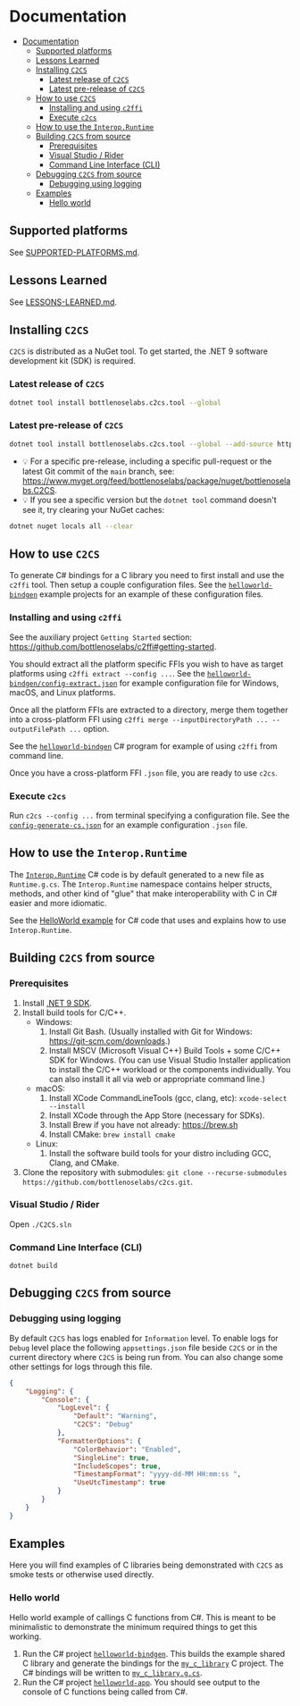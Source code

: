 # Documentation

- [Documentation](#documentation)
  - [Supported platforms](#supported-platforms)
  - [Lessons Learned](#lessons-learned)
  - [Installing `C2CS`](#installing-c2cs)
    - [Latest release of `C2CS`](#latest-release-of-c2cs)
    - [Latest pre-release of `C2CS`](#latest-pre-release-of-c2cs)
  - [How to use `C2CS`](#how-to-use-c2cs)
    - [Installing and using `c2ffi`](#installing-and-using-c2ffi)
    - [Execute `c2cs`](#execute-c2cs)
  - [How to use the `Interop.Runtime`](#how-to-use-the-interopruntime)
  - [Building `C2CS` from source](#building-c2cs-from-source)
    - [Prerequisites](#prerequisites)
    - [Visual Studio / Rider](#visual-studio--rider)
    - [Command Line Interface (CLI)](#command-line-interface-cli)
  - [Debugging `C2CS` from source](#debugging-c2cs-from-source)
    - [Debugging using logging](#debugging-using-logging)
  - [Examples](#examples)
    - [Hello world](#hello-world)

## Supported platforms

See [SUPPORTED-PLATFORMS.md](./SUPPORTED-PLATFORMS.md).

## Lessons Learned

See [LESSONS-LEARNED.md](./LESSONS-LEARNED.md).

## Installing `C2CS`

`C2CS` is distributed as a NuGet tool. To get started, the .NET 9 software development kit (SDK) is required.

### Latest release of `C2CS`

```bash
dotnet tool install bottlenoselabs.c2cs.tool --global 
```

### Latest pre-release of `C2CS`

```bash
dotnet tool install bottlenoselabs.c2cs.tool --global --add-source https://www.myget.org/F/bottlenoselabs/api/v3/index.json --version "*-*"
```

- 💡 For a specific pre-release, including a specific pull-request or the latest Git commit of the `main` branch, see: https://www.myget.org/feed/bottlenoselabs/package/nuget/bottlenoselabs.C2CS.
- 💡 If you see a specific version but the `dotnet tool` command doesn't see it, try clearing your NuGet caches:
```bash
dotnet nuget locals all --clear
```

## How to use `C2CS`

To generate C# bindings for a C library you need to first install and use the `c2ffi` tool. Then setup a couple configuration files. See the [`helloworld-bindgen`](../src/cs/examples/helloworld/helloworld-bindgen) example projects for an example of these configuration files.

### Installing and using `c2ffi`

See the auxiliary project `Getting Started` section: https://github.com/bottlenoselabs/c2ffi#getting-started. 

You should extract all the platform specific FFIs you wish to have as target platforms using `c2ffi extract --config ...`. See the [`helloworld-bindgen/config-extract.json`](../src/cs/examples/helloworld/helloworld-bindgen/config-extract.json) for example configuration file for Windows, macOS, and Linux platforms.

Once all the platform FFIs are extracted to a directory, merge them together into a cross-platform FFI using `c2ffi merge --inputDirectoryPath ... --outputFilePath ...` option.

See the [`helloworld-bindgen`](../src/cs/examples/helloworld/helloworld-bindgen/Program.cs) C# program for example of using `c2ffi` from command line.

Once you have a cross-platform FFI `.json` file, you are ready to use `c2cs`.

### Execute `c2cs`

Run `c2cs --config ...` from terminal specifying a configuration file. See the [`config-generate-cs.json`](../src/cs/examples/helloworld/helloworld-bindgen/config-generate-cs.json) for an example configuration `.json` file.

## How to use the `Interop.Runtime`

The [`Interop.Runtime`](../src/cs/examples/helloworld/helloworld-app/Generated/Runtime.g.cs) C# code is by default generated to a new file as `Runtime.g.cs`. The `Interop.Runtime` namespace contains helper structs, methods, and other kind of "glue" that make interoperability with C in C# easier and more idiomatic.

See the [HelloWorld example](src/cs/examples/helloworld/helloworld-app/Program.cs) for C# code that uses and explains how to use `Interop.Runtime`.

## Building `C2CS` from source

### Prerequisites

1. Install [.NET 9 SDK](https://dotnet.microsoft.com/download).
2. Install build tools for C/C++.
    - Windows:
      1. Install Git Bash. (Usually installed with Git for Windows: https://git-scm.com/downloads.)
      2. Install MSCV (Microsoft Visual C++) Build Tools + some C/C++ SDK for Windows. (You can use Visual Studio Installer application to install the C/C++ workload or the components individually. You can also install it all via web or appropriate command line.)
    - macOS:
      1. Install XCode CommandLineTools (gcc, clang, etc): ```xcode-select --install```
      2. Install XCode through the App Store (necessary for SDKs).
      3. Install Brew if you have not already: https://brew.sh
      4. Install CMake: ```brew install cmake```
    - Linux:
      1. Install the software build tools for your distro including GCC, Clang, and CMake.
3. Clone the repository with submodules: `git clone --recurse-submodules https://github.com/bottlenoselabs/c2cs.git`.

### Visual Studio / Rider

Open `./C2CS.sln`

### Command Line Interface (CLI)

`dotnet build`

## Debugging `C2CS` from source

### Debugging using logging

By default `C2CS` has logs enabled for `Information` level. To enable logs for `Debug` level place the following `appsettings.json` file beside `C2CS` or in the current directory where `C2CS` is being run from. You can also change some other settings for logs through this file.

```json
{
    "Logging": {
        "Console": {
            "LogLevel": {
                "Default": "Warning",
                "C2CS": "Debug"
            },
            "FormatterOptions": {
                "ColorBehavior": "Enabled",
                "SingleLine": true,
                "IncludeScopes": true,
                "TimestampFormat": "yyyy-dd-MM HH:mm:ss ",
                "UseUtcTimestamp": true
            }
        }
    }
}
```

## Examples

Here you will find examples of C libraries being demonstrated with `C2CS` as smoke tests or otherwise used directly.

### Hello world

Hello world example of callings C functions from C#. This is meant to be minimalistic to demonstrate the minimum required things to get this working.

1. Run the C# project [`helloworld-bindgen`](../src/cs/examples/helloworld/helloworld-bindgen/Program.cs). This builds the example shared C library and generate the bindings for the [`my_c_library`](../src/cs/examples/helloworld/helloworld-bindgen/my_c_library) C project. The C# bindings will be written to [`my_c_library.g.cs`](../src/cs/examples/helloworld/helloworld-app/Generated/my_c_library.g.cs).
2. Run the C# project [`helloworld-app`](../src/cs/examples/helloworld/helloworld-app/Program.cs). You should see output to the console of C functions being called from C#.
